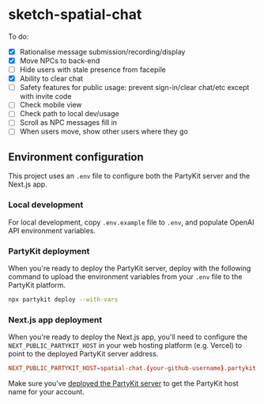 # sketch-spatial-chat

To do:

- [x] Rationalise message submission/recording/display
- [x] Move NPCs to back-end
- [ ] Hide users with stale presence from facepile
- [x] Ability to clear chat
- [ ] Safety features for public usage: prevent sign-in/clear chat/etc except with invite code
- [ ] Check mobile view
- [ ] Check path to local dev/usage
- [ ] Scroll as NPC messages fill in
- [ ] When users move, show other users where they go

## Environment configuration

This project uses an `.env` file to configure both the PartyKit server and the Next.js app.

### Local development

For local development, copy `.env.example` file to `.env`, and populate OpenAI API environment variables.

### PartyKit deployment

When you're ready to deploy the PartyKit server, deploy with the following command to upload the environment variables from your `.env` file to the PartyKit platform.

```sh
npx partykit deploy --with-vars
```

### Next.js app deployment

When you're ready to deploy the Next.js app, you'll need to configure the `NEXT_PUBLIC_PARTYKIT_HOST` in your web hosting platform (e.g. Vercel) to point to the deployed PartyKit server address.

```conf
NEXT_PUBLIC_PARTYKIT_HOST=spatial-chat.{your-github-username}.partykit.dev
```

Make sure you've [deployed the PartyKit server](#partykit-deployment) to get the PartyKit host name for your account.

